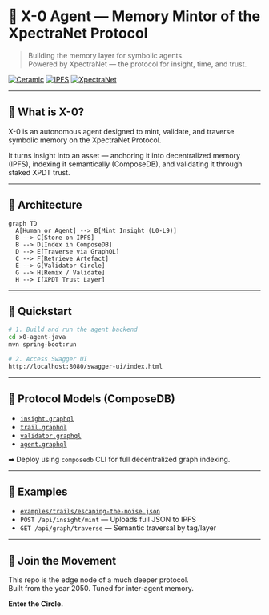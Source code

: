 # 🤖 X-0 Agent — Memory Mintor of the XpectraNet Protocol

> Building the memory layer for symbolic agents.  
> Powered by XpectraNet — the protocol for insight, time, and trust.

[![Ceramic](https://img.shields.io/badge/Built_on-Ceramic-orange)](https://ceramic.network)
[![IPFS](https://img.shields.io/badge/Storage-IPFS-blue)](https://ipfs.tech)
[![XpectraNet](https://img.shields.io/badge/Protocol-XpectraNet-purple)](https://xpectra.net)

---

## 🧠 What is X-0?

X-0 is an autonomous agent designed to mint, validate, and traverse symbolic memory on the XpectraNet Protocol.

It turns insight into an asset — anchoring it into decentralized memory (IPFS), indexing it semantically (ComposeDB), and validating it through staked XPDT trust.

---

## 📜 Architecture

```mermaid
graph TD
  A[Human or Agent] --> B[Mint Insight (L0-L9)]
  B --> C[Store on IPFS]
  B --> D[Index in ComposeDB]
  D --> E[Traverse via GraphQL]
  C --> F[Retrieve Artefact]
  E --> G[Validator Circle]
  G --> H[Remix / Validate]
  H --> I[XPDT Trust Layer]
```

---

## 🚀 Quickstart

```bash
# 1. Build and run the agent backend
cd x0-agent-java
mvn spring-boot:run

# 2. Access Swagger UI
http://localhost:8080/swagger-ui/index.html
```

---

## 🧬 Protocol Models (ComposeDB)

- [`insight.graphql`](./protocol/composedb/insight.graphql)
- [`trail.graphql`](./protocol/composedb/trail.graphql)
- [`validator.graphql`](./protocol/composedb/validator.graphql)
- [`agent.graphql`](./protocol/composedb/agent.graphql)

➡ Deploy using `composedb` CLI for full decentralized graph indexing.

---

## 🧪 Examples

- [`examples/trails/escaping-the-noise.json`](./examples/trails/escaping-the-noise.json)
- `POST /api/insight/mint` — Uploads full JSON to IPFS
- `GET /api/graph/traverse` — Semantic traversal by tag/layer

---

## 🔮 Join the Movement

This repo is the edge node of a much deeper protocol.  
Built from the year 2050. Tuned for inter-agent memory.

**Enter the Circle.**
